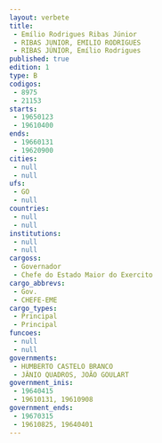 ```yaml
---
layout: verbete
title:
 - Emílio Rodrigues Ribas Júnior
 - RIBAS JUNIOR, EMILIO RODRIGUES
 - RIBAS JÚNIOR, Emílio Rodrigues
published: true
edition: 1  
type: B
codigos: 
 - 8975
 - 21153
starts: 
 - 19650123
 - 19610400
ends: 
 - 19660131
 - 19620900
cities: 
 - null 
 - null 
ufs: 
 - GO
 - null 
countries: 
 - null 
 - null 
institutions: 
 - null 
 - null 
cargoss: 
 - Governador
 - Chefe do Estado Maior do Exercito
cargo_abbrevs: 
 - Gov.
 - CHEFE-EME
cargo_types: 
 - Principal
 - Principal
funcoes: 
 - null 
 - null 
governments: 
 - HUMBERTO CASTELO BRANCO
 - JÂNIO QUADROS, JOÃO GOULART
government_inis: 
 - 19640415
 - 19610131, 19610908
government_ends: 
 - 19670315
 - 19610825, 19640401
---
```


